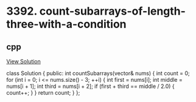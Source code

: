 # 3392. count-subarrays-of-length-three-with-a-condition

## cpp

[View Solution](3392-count-subarrays-of-length-three-with-a-condition.cpp)


class Solution {
public:
    int countSubarrays(vector<int>& nums) {
        int count = 0;
        for (int i = 0; i <= nums.size() - 3; ++i) {
            int first = nums[i];
            int middle = nums[i + 1];
            int third = nums[i + 2];
            if (first + third == middle / 2.0) {
                count++;
            }
        }
        return count;
    }
};
